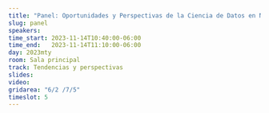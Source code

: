 ```yaml
---
title: "Panel: Oportunidades y Perspectivas de la Ciencia de Datos en Nuevo León" 
slug: panel
speakers:
time_start: 2023-11-14T10:40:00-06:00
time_end:   2023-11-14T11:10:00-06:00
day: 2023mty
room: Sala principal 
track: Tendencias y perspectivas
slides: 
video: 
gridarea: "6/2 /7/5"
timeslot: 5
---
```



